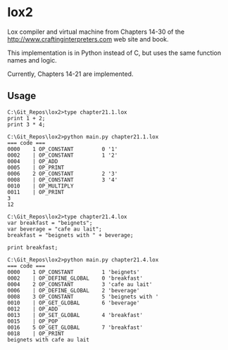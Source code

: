 # lox2

Lox compiler and virtual machine from Chapters 14-30 of the http://www.craftinginterpreters.com web site and book.

This implementation is in Python instead of C, but uses the same function
names and logic.

Currently, Chapters 14-21 are implemented.

## Usage

```
C:\Git_Repos\lox2>type chapter21.1.lox
print 1 + 2;
print 3 * 4;

C:\Git_Repos\lox2>python main.py chapter21.1.lox
=== code ===
0000    1 OP_CONSTANT         0 '1'
0002    | OP_CONSTANT         1 '2'
0004    | OP_ADD
0005    | OP_PRINT
0006    2 OP_CONSTANT         2 '3'
0008    | OP_CONSTANT         3 '4'
0010    | OP_MULTIPLY
0011    | OP_PRINT
3
12

C:\Git_Repos\lox2>type chapter21.4.lox
var breakfast = "beignets";
var beverage = "cafe au lait";
breakfast = "beignets with " + beverage;

print breakfast;

C:\Git_Repos\lox2>python main.py chapter21.4.lox
=== code ===
0000    1 OP_CONSTANT         1 'beignets'
0002    | OP_DEFINE_GLOBAL    0 'breakfast'
0004    2 OP_CONSTANT         3 'cafe au lait'
0006    | OP_DEFINE_GLOBAL    2 'beverage'
0008    3 OP_CONSTANT         5 'beignets with '
0010    | OP_GET_GLOBAL       6 'beverage'
0012    | OP_ADD
0013    | OP_SET_GLOBAL       4 'breakfast'
0015    | OP_POP
0016    5 OP_GET_GLOBAL       7 'breakfast'
0018    | OP_PRINT
beignets with cafe au lait
```
